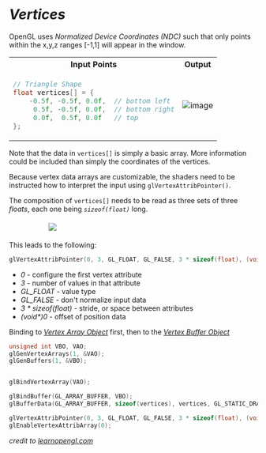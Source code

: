 # ***Vertices***

OpenGL uses *Normalized Device Coordinates (NDC)* such that only points within the x,y,z ranges [-1,1] will appear in the window.

<table>
    <tr>
        <th> Input Points </th>
        <th> Output </th>
    </tr>
    <tr>
<td>

```C++
// Triangle Shape
float vertices[] = {
    -0.5f, -0.5f, 0.0f,  // bottom left
     0.5f, -0.5f, 0.0f,  // bottom right
     0.0f,  0.5f, 0.0f   // top
};
```

</td>
<td>

![image](https://user-images.githubusercontent.com/55027279/119425856-c5eea100-bccd-11eb-8a7b-63d2868e6256.png)

</td>
    </tr>
</table>

Note that the data in `vertices[]` is simply a basic array. More information could be included than simply the coordinates of the vertices.

Because vertex data arrays are customizable, the shaders need to be instructed how to interpret the input using `glVertexAttribPointer()`.

The composition of `vertices[]` needs to be read as three sets of three *floats*, each one being *`sizeof(float)`* long.

<img style="display: block; margin: 20px 80px;" src="https://user-images.githubusercontent.com/55027279/119687774-14568980-be0d-11eb-85a3-b388e542f721.png"/>

This leads to the following:

```C++
glVertexAttribPointer(0, 3, GL_FLOAT, GL_FALSE, 3 * sizeof(float), (void*)0);
```

- *0* - configure the first vertex attribute
- *3* - number of values in that attribute
- *GL_FLOAT* - value type
- *GL_FALSE* - don't normalize input data
- *3 \* sizeof(float)* - stride, or space between attributes
- *(void\*)0* - offset of position data

Binding to *[Vertex Array Object](vao.md)* first, then to the *[Vertex Buffer Object](vbo.md)*

```C++
unsigned int VBO, VAO;
glGenVertexArrays(1, &VAO);
glGenBuffers(1, &VBO);


glBindVertexArray(VAO);

glBindBuffer(GL_ARRAY_BUFFER, VBO);
glBufferData(GL_ARRAY_BUFFER, sizeof(vertices), vertices, GL_STATIC_DRAW);

glVertexAttribPointer(0, 3, GL_FLOAT, GL_FALSE, 3 * sizeof(float), (void*)0);
glEnableVertexAttribArray(0);
```

*credit to [learnopengl.com](https://learnopengl.com)*
